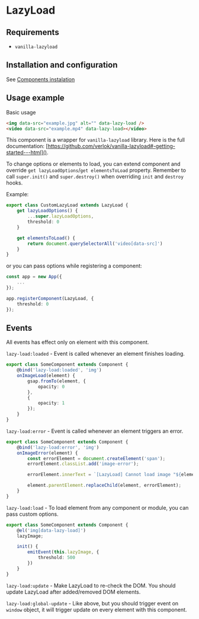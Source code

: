 # LazyLoad

## Requirements
 - `vanilla-lazyload`

## Installation and configuration

See [Components instalation](/docs/components_instalation.md)

## Usage example

Basic usage

```html
<img data-src="example.jpg" alt="" data-lazy-load />
<video data-src="example.mp4" data-lazy-load></video>
```

This component is a wrapper for `vanilla-lazyload` library. Here is the full documentation: [https://github.com/verlok/vanilla-lazyload#-getting-started---html]().

To change options or elements to load, you can extend component and override `get lazyLoadOptions`/`get elementsToLoad` property. Remember to call `super.init()` and `super.destroy()` when overriding `init` and `destroy` hooks.

Example:

```ts
export class CustomLazyLoad extends LazyLoad {
    get lazyLoadOptions() {
        ...super.lazyLoadOptions,
        threshold: 0
    }

    get elementsToLoad() {
        return document.querySelectorAll('video[data-src]')
    }
}

```

or you can pass options while registering a component:

```ts
const app = new App({
    ...
});

app.registerComponent(LazyLoad, {
    threshold: 0
});
```

## Events

All events has effect only on element with this component.

`lazy-load:loaded` - Event is called whenever an element finishes loading.

```ts
export class SomeComponent extends Component {
    @bind('lazy-load:loaded', 'img')
    onImageLoad(element) {
        gsap.fromTo(element, {
            opacity: 0
        },
        {
            opacity: 1
        });
    }
}
```

`lazy-load:error` - Event is called whenever an element triggers an error.

```ts
export class SomeComponent extends Component {
    @bind('lazy-load:error', 'img')
    onImageError(element) {
        const errorElement = document.createElement('span');
        errorElement.classList.add('image-error');

        errorElement.innerText = `[LazyLoad] Cannot load image "${element.dataset.src}"`;

        element.parentElement.replaceChild(element, errorElement);
    }
}
```

`lazy-load:load` - To load element from any component or module, you can pass custom options.

```ts
export class SomeComponent extends Component {
    @el('img[data-lazy-load]')
    lazyImage;

    init() {
        emitEvent(this.lazyImage, {
            threshold: 500
        })
    }
}
```

`lazy-load:update` - Make LazyLoad to re-check the DOM. You should update LazyLoad after added/removed DOM elements.

`lazy-load:global-update` - Like above, but you should trigger event on `window` object, it will trigger update on every element with this component.